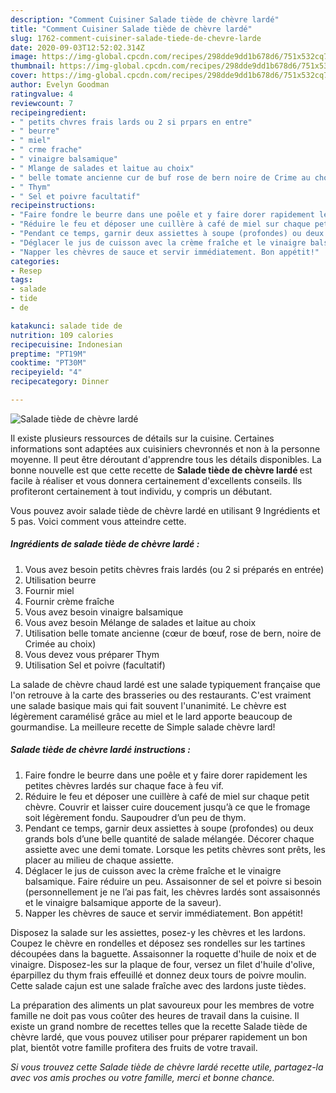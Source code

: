 ```yaml
---
description: "Comment Cuisiner Salade tiède de chèvre lardé"
title: "Comment Cuisiner Salade tiède de chèvre lardé"
slug: 1762-comment-cuisiner-salade-tiede-de-chevre-larde
date: 2020-09-03T12:52:02.314Z
image: https://img-global.cpcdn.com/recipes/298dde9dd1b678d6/751x532cq70/salade-tiede-de-chevre-larde-photo-principale-de-la-recette.jpg
thumbnail: https://img-global.cpcdn.com/recipes/298dde9dd1b678d6/751x532cq70/salade-tiede-de-chevre-larde-photo-principale-de-la-recette.jpg
cover: https://img-global.cpcdn.com/recipes/298dde9dd1b678d6/751x532cq70/salade-tiede-de-chevre-larde-photo-principale-de-la-recette.jpg
author: Evelyn Goodman
ratingvalue: 4
reviewcount: 7
recipeingredient:
- " petits chvres frais lards ou 2 si prpars en entre"
- " beurre"
- " miel"
- " crme frache"
- " vinaigre balsamique"
- " Mlange de salades et laitue au choix"
- " belle tomate ancienne cur de buf rose de bern noire de Crime au choix"
- " Thym"
- " Sel et poivre facultatif"
recipeinstructions:
- "Faire fondre le beurre dans une poêle et y faire dorer rapidement les petites chèvres lardés sur chaque face à feu vif."
- "Réduire le feu et déposer une cuillère à café de miel sur chaque petit chèvre. Couvrir et laisser cuire doucement jusqu’à ce que le fromage soit légèrement fondu. Saupoudrer d’un peu de thym."
- "Pendant ce temps, garnir deux assiettes à soupe (profondes) ou deux grands bols d’une belle quantité de salade mélangée. Décorer chaque assiette avec une demi tomate. Lorsque les petits chèvres sont prêts, les placer au milieu de chaque assiette."
- "Déglacer le jus de cuisson avec la crème fraîche et le vinaigre balsamique. Faire réduire un peu. Assaisonner de sel et poivre si besoin (personnellement je ne l’ai pas fait, les chèvres lardés sont assaisonnés et le vinaigre balsamique apporte de la saveur)."
- "Napper les chèvres de sauce et servir immédiatement. Bon appétit!"
categories:
- Resep
tags:
- salade
- tide
- de

katakunci: salade tide de 
nutrition: 109 calories
recipecuisine: Indonesian
preptime: "PT19M"
cooktime: "PT30M"
recipeyield: "4"
recipecategory: Dinner

---
```



![Salade tiède de chèvre lardé](https://img-global.cpcdn.com/recipes/298dde9dd1b678d6/751x532cq70/salade-tiede-de-chevre-larde-photo-principale-de-la-recette.jpg)

Il existe plusieurs ressources de détails sur la cuisine. Certaines informations sont adaptées aux cuisiniers chevronnés et non à la personne moyenne. Il peut être déroutant d'apprendre tous les détails disponibles. La bonne nouvelle est que cette recette de <strong> Salade tiède de chèvre lardé </strong> est facile à réaliser et vous donnera certainement d'excellents conseils. Ils profiteront certainement à tout individu, y compris un débutant.

<!--inarticleads1-->

Vous pouvez avoir salade tiède de chèvre lardé en utilisant 9 Ingrédients et 5 pas. Voici comment vous atteindre cette.

##### Ingrédients de salade tiède de chèvre lardé :

1. Vous avez besoin  petits chèvres frais lardés (ou 2 si préparés en entrée)
1. Utilisation  beurre
1. Fournir  miel
1. Fournir  crème fraîche
1. Vous avez besoin  vinaigre balsamique
1. Vous avez besoin  Mélange de salades et laitue au choix
1. Utilisation  belle tomate ancienne (cœur de bœuf, rose de bern, noire de Crimée au choix)
1. Vous devez vous préparer  Thym
1. Utilisation  Sel et poivre (facultatif)


La salade de chèvre chaud lardé est une salade typiquement française que l&#39;on retrouve à la carte des brasseries ou des restaurants. C&#39;est vraiment une salade basique mais qui fait souvent l&#39;unanimité. Le chèvre est légèrement caramélisé grâce au miel et le lard apporte beaucoup de gourmandise. La meilleure recette de Simple salade chèvre lard! 

<!--inarticleads2-->

##### Salade tiède de chèvre lardé instructions :

1. Faire fondre le beurre dans une poêle et y faire dorer rapidement les petites chèvres lardés sur chaque face à feu vif.
1. Réduire le feu et déposer une cuillère à café de miel sur chaque petit chèvre. Couvrir et laisser cuire doucement jusqu’à ce que le fromage soit légèrement fondu. Saupoudrer d’un peu de thym.
1. Pendant ce temps, garnir deux assiettes à soupe (profondes) ou deux grands bols d’une belle quantité de salade mélangée. Décorer chaque assiette avec une demi tomate. Lorsque les petits chèvres sont prêts, les placer au milieu de chaque assiette.
1. Déglacer le jus de cuisson avec la crème fraîche et le vinaigre balsamique. Faire réduire un peu. Assaisonner de sel et poivre si besoin (personnellement je ne l’ai pas fait, les chèvres lardés sont assaisonnés et le vinaigre balsamique apporte de la saveur).
1. Napper les chèvres de sauce et servir immédiatement. Bon appétit!


Disposez la salade sur les assiettes, posez-y les chèvres et les lardons. Coupez le chèvre en rondelles et déposez ses rondelles sur les tartines découpées dans la baguette. Assaisonner la roquette d&#39;huile de noix et de vinaigre. Disposez-les sur la plaque de four, versez un filet d&#39;huile d&#39;olive, éparpillez du thym frais effeuillé et donnez deux tours de poivre moulin. Cette salade cajun est une salade fraîche avec des lardons juste tièdes. 

<!--inarticleads1-->

<p>
La préparation des aliments un plat savoureux pour les membres de votre famille ne doit pas vous coûter des heures de travail dans la cuisine. Il existe un grand nombre de recettes telles que la recette Salade tiède de chèvre lardé, que vous pouvez utiliser pour préparer rapidement un bon plat, bientôt votre famille profitera des fruits de votre travail.
</p>

<p>
<i>Si vous trouvez cette Salade tiède de chèvre lardé recette utile, partagez-la avec vos amis proches ou votre famille, merci et bonne chance.</i>
</p>
